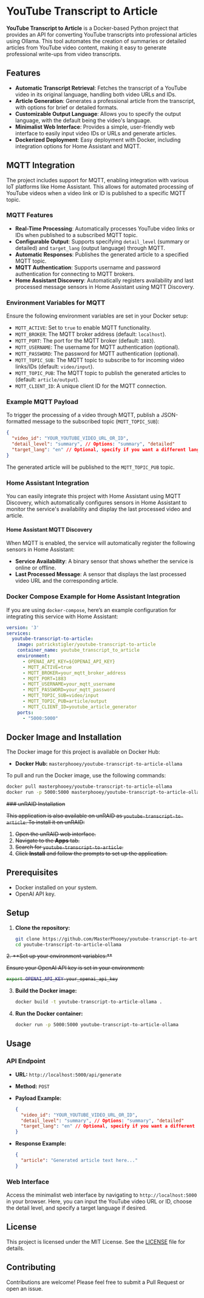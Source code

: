 
# YouTube Transcript to Article

**YouTube Transcript to Article** is a Docker-based Python project that provides an API for converting YouTube transcripts into professional articles using Ollama. This tool automates the creation of summaries or detailed articles from YouTube video content, making it easy to generate professional write-ups from video transcripts.

## Features

- **Automatic Transcript Retrieval**: Fetches the transcript of a YouTube video in its original language, handling both video URLs and IDs.
- **Article Generation**: Generates a professional article from the transcript, with options for brief or detailed formats.
- **Customizable Output Language**: Allows you to specify the output language, with the default being the video's language.
- **Minimalist Web Interface**: Provides a simple, user-friendly web interface to easily input video IDs or URLs and generate articles.
- **Dockerized Deployment**: Easy deployment with Docker, including integration options for Home Assistant and MQTT.

## MQTT Integration

The project includes support for MQTT, enabling integration with various IoT platforms like Home Assistant. This allows for automated processing of YouTube videos when a video link or ID is published to a specific MQTT topic.

### MQTT Features

- **Real-Time Processing**: Automatically processes YouTube video links or IDs when published to a subscribed MQTT topic.
- **Configurable Output**: Supports specifying `detail_level` (summary or detailed) and `target_lang` (output language) through MQTT.
- **Automatic Responses**: Publishes the generated article to a specified MQTT topic.
- **MQTT Authentication**: Supports username and password authentication for connecting to MQTT brokers.
- **Home Assistant Discovery**: Automatically registers availability and last processed message sensors in Home Assistant using MQTT Discovery.

### Environment Variables for MQTT

Ensure the following environment variables are set in your Docker setup:

- `MQTT_ACTIVE`: Set to `true` to enable MQTT functionality.
- `MQTT_BROKER`: The MQTT broker address (default: `localhost`).
- `MQTT_PORT`: The port for the MQTT broker (default: `1883`).
- `MQTT_USERNAME`: The username for MQTT authentication (optional).
- `MQTT_PASSWORD`: The password for MQTT authentication (optional).
- `MQTT_TOPIC_SUB`: The MQTT topic to subscribe to for incoming video links/IDs (default: `video/input`).
- `MQTT_TOPIC_PUB`: The MQTT topic to publish the generated articles to (default: `article/output`).
- `MQTT_CLIENT_ID`: A unique client ID for the MQTT connection.

### Example MQTT Payload

To trigger the processing of a video through MQTT, publish a JSON-formatted message to the subscribed topic (`MQTT_TOPIC_SUB`):

```json
{
  "video_id": "YOUR_YOUTUBE_VIDEO_URL_OR_ID",
  "detail_level": "summary", // Options: "summary", "detailed"
  "target_lang": "en" // Optional, specify if you want a different language
}
```

The generated article will be published to the `MQTT_TOPIC_PUB` topic.

### Home Assistant Integration

You can easily integrate this project with Home Assistant using MQTT Discovery, which automatically configures sensors in Home Assistant to monitor the service's availability and display the last processed video and article.

#### Home Assistant MQTT Discovery

When MQTT is enabled, the service will automatically register the following sensors in Home Assistant:

- **Service Availability**: A binary sensor that shows whether the service is online or offline.
- **Last Processed Message**: A sensor that displays the last processed video URL and the corresponding article.

### Docker Compose Example for Home Assistant Integration

If you are using `docker-compose`, here’s an example configuration for integrating this service with Home Assistant:

```yaml
version: '3'
services:
  youtube-transcript-to-article:
    image: patrickstigler/youtube-transcript-to-article
    container_name: youtube_transcript_to_article
    environment:
      - OPENAI_API_KEY=${OPENAI_API_KEY}
      - MQTT_ACTIVE=true
      - MQTT_BROKER=your_mqtt_broker_address
      - MQTT_PORT=1883
      - MQTT_USERNAME=your_mqtt_username
      - MQTT_PASSWORD=your_mqtt_password
      - MQTT_TOPIC_SUB=video/input
      - MQTT_TOPIC_PUB=article/output
      - MQTT_CLIENT_ID=youtube_article_generator
    ports:
      - "5000:5000"
```

## Docker Image and Installation

The Docker image for this project is available on Docker Hub:

- **Docker Hub:** `masterphooey/youtube-transcript-to-article-ollama`

To pull and run the Docker image, use the following commands:

```bash
docker pull masterphooey/youtube-transcript-to-article-ollama
docker run -p 5000:5000 masterphooey/youtube-transcript-to-article-ollama
```

<s>### unRAID Installation

This application is also available on unRAID as `youtube-transcript-to-article`. To install it on unRAID:

1. Open the unRAID web interface.
2. Navigate to the **Apps** tab.
3. Search for `youtube-transcript-to-article`.
4. Click **Install** and follow the prompts to set up the application.</s>

## Prerequisites

- Docker installed on your system.
- OpenAI API key.

## Setup

1. **Clone the repository:**

   ```bash
   git clone https://github.com/MasterPhooey/youtube-transcript-to-article-ollama.git
   cd youtube-transcript-to-article-ollama
   ```
<s>
2. **Set up your environment variables:**

   Ensure your OpenAI API key is set in your environment:

   ```bash
   export OPENAI_API_KEY=your_openai_api_key
   ``` 
</s>

3. **Build the Docker image:**

   ```bash
   docker build -t youtube-transcript-to-article-ollama .
   ```

4. **Run the Docker container:**

   ```bash
   docker run -p 5000:5000 youtube-transcript-to-article-ollama
   ```

## Usage

### API Endpoint

- **URL:** `http://localhost:5000/api/generate`
- **Method:** `POST`
- **Payload Example:**

  ```json
  {
    "video_id": "YOUR_YOUTUBE_VIDEO_URL_OR_ID",
    "detail_level": "summary", // Options: "summary", "detailed"
    "target_lang": "en" // Optional, specify if you want a different language
  }
  ```

- **Response Example:**

  ```json
  {
    "article": "Generated article text here..."
  }
  ```

### Web Interface

Access the minimalist web interface by navigating to `http://localhost:5000` in your browser. Here, you can input the YouTube video URL or ID, choose the detail level, and specify a target language if desired.

## License

This project is licensed under the MIT License. See the [LICENSE](LICENSE) file for details.

## Contributing

Contributions are welcome! Please feel free to submit a Pull Request or open an issue.
